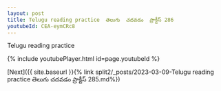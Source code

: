 ```yaml
---
layout: post
title: Telugu reading practice  తెలుగు  చదవడం  ప్రాక్టీస్ 286
youtubeId: CEA-eymCRc8
---
```

 
 
Telugu reading practice
 
 
 
 
 


{% include youtubePlayer.html id=page.youtubeId %}
 
[Next]({{ site.baseurl }}{% link  split2/_posts/2023-03-09-Telugu reading practice  తెలుగు  చదవడం  ప్రాక్టీస్ 285.md%})
 
